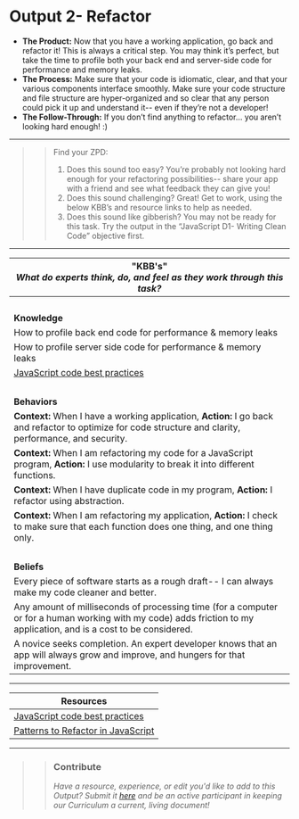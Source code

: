 # Output 2- Refactor

- **The Product:** Now that you have a working application, go back and refactor it! This is always a critical step. You may think it’s perfect, but take the time to profile both your back end and server-side code for performance and memory leaks.  <br>
- **The Process:** Make sure that your code is idiomatic, clear, and that your various components interface smoothly. Make sure your code structure and file structure are hyper-organized and so clear that any person could pick it up and understand it-- even if they’re not a developer! <br>
- **The Follow-Through:** If you don’t find anything to refactor… you aren’t looking hard enough! :)

-----------------------------------------------------------
>> Find your ZPD: 
>> 
>> 1. Does this sound too easy? You’re probably not looking hard enough for your refactoring possibilities-- share your app with a friend and see what feedback they can give you! 
>> 2. Does this sound challenging? Great! Get to work, using the below KBB’s and resource links to help as needed. 
>>  3. Does this sound like gibberish? You may not be ready for this task. Try the output in the “JavaScript D1- Writing Clean Code” objective first.  

----------------------------------------------------------------

| **"KBB's"** <br> _What do experts think, do, and feel as they work through this task?_|
|----------|
| </br>| 
| **Knowledge**	| 
| How to profile back end code for performance & memory leaks	|  
| How to profile server side code for performance & memory leaks | 
| [JavaScript code best practices](https://github.com/andela/learningmap/tree/master/Phase-C/JavaScript%20D1/Curriculum/11-%20Writing%20Clean%20JavaScript%20Code)	|
| </br> | 
| **Behaviors** 	| 
|  **Context:** When I have a working application, **Action:** I go back and refactor to optimize for code structure and clarity, performance, and security. |  
| **Context:** When I am refactoring my code for a JavaScript program, **Action:** I use modularity to break it into different functions.	|
| **Context:** When I have duplicate code in my program, **Action:** I refactor using abstraction. | 
| **Context:** When I am refactoring my application, **Action:** I check to make sure that each function does one thing, and one thing only. |
| </br> | 
| **Beliefs**	| 
| Every piece of software starts as a rough draft-- I can always make my code cleaner and better. |  
| Any amount of milliseconds of processing time (for a computer or for a human working with my code) adds friction to my application, and is a cost to be considered. 	|  
| A novice seeks completion. An expert developer knows that an app will always grow and improve, and hungers for that improvement. |  


------


| Resources|       	
|----------|
| [JavaScript code best practices](https://github.com/andela/learningmap/tree/master/Phase-C/JavaScript%20D1/Curriculum/11-%20Writing%20Clean%20JavaScript%20Code)|
| [Patterns to Refactor in JavaScript](http://crushlovely.com/journal/7-patterns-to-refactor-javascript-applications-value-objects/)|

---- 

>> ### Contribute
>> _Have a resource, experience, or edit you'd like to add to this Output? Submit it [here](https://docs.google.com/a/andela.com/forms/d/e/1FAIpQLSeiwit-7JW3UScG9ItDX9DUZZnlCwdpo7aWruahsPKNJ_6JOA/viewform?usp=sf_link) and be an active participant in keeping our Curriculum a current, living document!_

